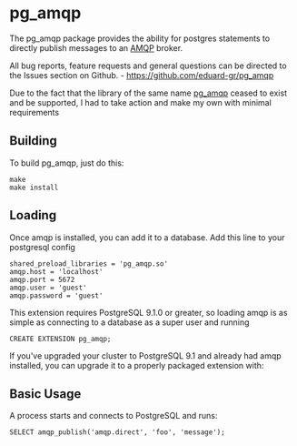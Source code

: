 pg_amqp
=============

The pg_amqp package provides the ability for postgres statements to directly
publish messages to an [AMQP](http://www.amqp.org/) broker.

All bug reports, feature requests and general questions can be directed to the Issues section on Github. - https://github.com/eduard-gr/pg_amqp

Due to the fact that the library of the same name [pg_amqp](https://github.com/omniti-labs/pg_amqp) ceased to exist and be supported, I had to take action and make my own with minimal requirements

Building
--------

To build pg_amqp, just do this:

    make
    make install

Loading
-------

Once amqp is installed, you can add it to a database. Add this line to your
postgresql config

    shared_preload_libraries = 'pg_amqp.so'
    amqp.host = 'localhost'
    amqp.port = 5672
    amqp.user = 'guest'
    amqp.password = 'guest'

This extension requires PostgreSQL 9.1.0 or greater, so loading amqp is as simple
as connecting to a database as a super user and running 

    CREATE EXTENSION pg_amqp;

If you've upgraded your cluster to PostgreSQL 9.1 and already had amqp
installed, you can upgrade it to a properly packaged extension with:


Basic Usage
-----------

A process starts and connects to PostgreSQL and runs:

    SELECT amqp_publish('amqp.direct', 'foo', 'message');

